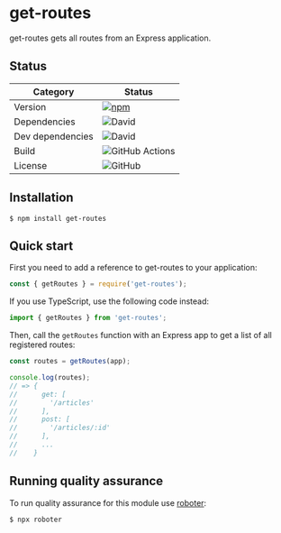 # get-routes

get-routes gets all routes from an Express application.

## Status

| Category         | Status                                                                                                  |
| ---------------- | ------------------------------------------------------------------------------------------------------- |
| Version          | [![npm](https://img.shields.io/npm/v/get-routes)](https://www.npmjs.com/package/get-routes)             |
| Dependencies     | ![David](https://img.shields.io/david/thenativeweb/get-routes)                                          |
| Dev dependencies | ![David](https://img.shields.io/david/dev/thenativeweb/get-routes)                                      |
| Build            | ![GitHub Actions](https://github.com/thenativeweb/get-routes/workflows/Release/badge.svg?branch=main) |
| License          | ![GitHub](https://img.shields.io/github/license/thenativeweb/get-routes)                                |

## Installation

```shell
$ npm install get-routes
```

## Quick start

First you need to add a reference to get-routes to your application:

```javascript
const { getRoutes } = require('get-routes');
```

If you use TypeScript, use the following code instead:

```typescript
import { getRoutes } from 'get-routes';
```

Then, call the `getRoutes` function with an Express app to get a list of all registered routes:

```javascript
const routes = getRoutes(app);

console.log(routes);
// => {
//      get: [
//        '/articles'
//      ],
//      post: [
//        '/articles/:id'
//      ],
//      ...
//    }
```

## Running quality assurance

To run quality assurance for this module use [roboter](https://www.npmjs.com/package/roboter):

```bash
$ npx roboter
```
